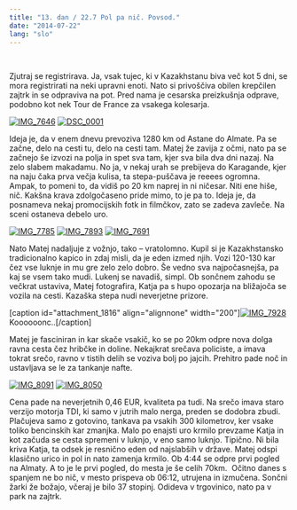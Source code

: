 ```yaml
---
title: "13. dan / 22.7 Pol pa nič. Povsod."
date: "2014-07-22"
lang: "slo"
---
```


 

Zjutraj se registrirava. Ja, vsak tujec, ki v Kazakhstanu biva več kot 5 dni, se mora registrirati na neki upravni enoti. Nato si privoščiva obilen krepčilen zajtrk in se odpraviva na pot. Pred nama je cesarska preizkušnja odprave, podobno kot nek Tour de France za vsakega kolesarja.

[![IMG_7646](images/IMG_7646-300x200.jpg)](http://gremovmongolijo.com/wp-content/uploads/2014/07/IMG_7646.jpg) [![DSC_0001](images/DSC_0001-300x200.jpg)](http://gremovmongolijo.com/wp-content/uploads/2014/07/DSC_0001.jpg)

Ideja je, da v enem dnevu prevoziva 1280 km od Astane do Almate. Pa se začne, delo na cesti tu, delo na cesti tam. Matej že zavija z očmi, nato pa se začnejo še izvozi na polja in spet sva tam, kjer sva bila dva dni nazaj. Na zelo slabem makadamu. No ja, v nekaj urah se prebijeva do Karagande, kjer na naju čaka prva večja kulisa, ta stepa-puščava je reeees ogromna. Ampak, to pomeni to, da vidiš po 20 km naprej in ni ničesar. Niti ene hiše, nič. Kakšna krava zdolgočaseno pride mimo, to je pa to. Ideja je, da posnameva nekaj promocijskih fotk in filmčkov, zato se zadeva zavleče. Na sceni ostaneva debelo uro.

[![IMG_7785](images/IMG_7785-300x200.jpg)](http://gremovmongolijo.com/wp-content/uploads/2014/07/IMG_7785.jpg) [![IMG_7893](images/IMG_7893-300x200.jpg)](http://gremovmongolijo.com/wp-content/uploads/2014/07/IMG_7893.jpg) [![IMG_7691](images/IMG_7691-300x200.jpg)](http://gremovmongolijo.com/wp-content/uploads/2014/07/IMG_7691.jpg)

Nato Matej nadaljuje z vožnjo, tako – vratolomno. Kupil si je Kazakhstansko tradicionalno kapico in zdaj misli, da je eden izmed njih. Vozi 120-130 kar čez vse luknje in mu gre zelo zelo dobro. Še vedno sva najpočasnejša, pa kaj se vsem tako mudi. Lukenj se navadiš, simpl. Ob sončnem zahodu se večkrat ustaviva, Matej fotografira, Katja pa s hupo opozarja na bližajoča se vozila na cesti. Kazaška stepa nudi neverjetne prizore.

\[caption id="attachment\_1816" align="alignnone" width="200"\][![IMG_7928](images/IMG_7928-200x300.jpg)](http://gremovmongolijo.com/wp-content/uploads/2014/07/IMG_7928.jpg) Koooooonc..\[/caption\]

Matej je fasciniran in kar skače vsakič, ko se po 20km odpre nova dolga ravna cesta čez hribčke in doline. Nekajkrat srečava policiste, a imava tokrat srečo, ravno v tistih delih se voziva bolj po jajcih. Prehitro pade noč in ustavljava se le za tankanje nafte.

[![IMG_8091](images/IMG_8091-300x200.jpg)](http://gremovmongolijo.com/wp-content/uploads/2014/07/IMG_8091.jpg) [![IMG_8050](images/IMG_8050-300x200.jpg)](http://gremovmongolijo.com/wp-content/uploads/2014/07/IMG_8050.jpg)

Cena pade na neverjetnih 0,46 EUR, kvaliteta pa tudi. Na srečo imava staro verzijo motorja TDI, ki samo v jutrih malo nerga, preden se dodobra zbudi. Plačujeva samo z gotovino, tankava pa vsakih 300 kilometrov, ker vsake toliko bencinskih kar zmanjka. Malo po enajsti uro krmilo prevzame Katja in kot začuda se cesta spremeni v luknjo, v eno samo luknjo. Tipično. Ni bila kriva Katja, ta odsek je resnično eden od najslabših v države. Matej odspi klasično urico in pol in nato zamenja krmilo. Ob 4:44 se odpre prvi pogled na Almaty. A to je le prvi pogled, do mesta je še celih 70km.  Očitno danes s spanjem ne bo nič, v mesto prispeva ob 06:12, utrujena in izmučena. Sončni žarki že božajo, včeraj je bilo 37 stopinj. Odideva v trgovinico, nato pa v park na zajtrk.
